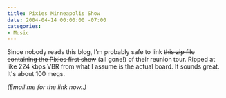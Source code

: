```yaml
---
title: Pixies Minneapolis Show
date: 2004-04-14 00:00:00 -07:00
categories:
- Music
---
```


<p>
Since nobody reads this blog, I'm probably safe to link <span style="text-decoration:line-through">this zip file containing the Pixies first show</span> (all gone!) of their reunion tour. Ripped at like 224 kbps VBR from what I assume is the actual board. It sounds great. It's about 100 megs.
</p>
<p>
<em>(Email me for the link now..)</em>
</p>
